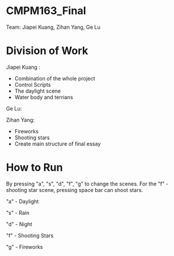 # CMPM163_Final
 Team: Jiapei Kuang, Zihan Yang, Ge Lu

# Division of Work
Jiapei Kuang : 
  - Combination of the whole project
  - Control Scripts 
  - The daylight scene 
  - Water body and terrians 
 
Ge Lu: 

Zihan Yang:
  - Fireworks
  - Shooting stars
  - Create main structure of final essay

# How to Run
By pressing "a", "s", "d", "f", "g" to change the scenes. For the "f" - shooting star scene, pressing space bar can shoot stars.

"a" - Daylight

"s" - Rain

"d" - Night 

"f" - Shooting Stars

"g" - Fireworks
